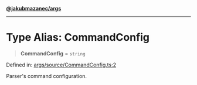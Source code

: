 [**@jakubmazanec/args**](../README.md)

---

# Type Alias: CommandConfig

> **CommandConfig** = `string`

Defined in:
[args/source/CommandConfig.ts:2](https://github.com/jakubmazanec/tools/blob/dccfe8e5cee218e88ff4db59e4bf460975897c58/packages/args/source/CommandConfig.ts#L2)

Parser's command configuration.
